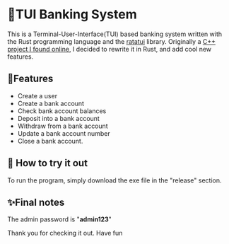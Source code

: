 # 🏦TUI Banking System
This is a Terminal-User-Interface(TUI) based banking system written with the Rust programming language and the [ratatui](https://github.com/ratatui-org/ratatui/) library. Originally a [C++ project I found online](https://t4tutorials.com/bank-management-system-project-in-c/), I decided to rewrite it in Rust, and add cool new features.

## 📌Features
- Create a user
- Create a bank account
- Check bank account balances
- Deposit into a bank account
- Withdraw from a bank account
- Update a bank account number
- Close a bank account.

## 💫 How to try it out
To run the program, simply download the exe file in the "release" section.

## ✨Final notes
The admin password is "**admin123**"

Thank you for checking it out. Have fun
